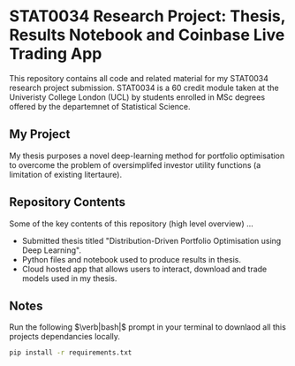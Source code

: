 # STAT0034 Research Project: Thesis, Results Notebook and Coinbase Live Trading App

This repository contains all code and related material for my STAT0034 research project submission. STAT0034 is a 60 credit module taken at the Univeristy College London (UCL) by students enrolled in MSc degrees offered by the departemnet of Statistical Science.

## My Project 

My thesis purposes a novel deep-learning method for portfolio optimisation to overcome the problem of oversimplifed investor utility functions (a limitation of existing litertaure).    

## Repository Contents

Some of the key contents of this repository (high level overview) $\dots$

* Submitted thesis titled "Distribution-Driven Portfolio Optimisation using Deep Learning".
* Python files and notebook used to produce results in thesis.
* Cloud hosted app that allows users to interact, download and trade models used in my thesis. 

## Notes 

Run the following $\verb|bash|$ prompt in your terminal to downlaod all this projects dependancies locally. 

```bash
pip install -r requirements.txt
```